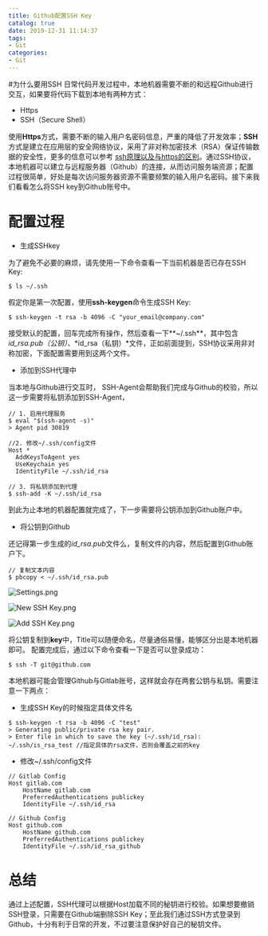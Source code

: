```yaml
---
title: Github配置SSH Key
catalog: true
date: 2019-12-31 11:14:37
tags:
- Git
categories:
- Git
---
```

#为什么要用SSH
日常代码开发过程中，本地机器需要不断的和远程Github进行交互，如果要将代码下载到本地有两种方式：
- Https
- SSH（Secure Shell）

使用**Https**方式，需要不断的输入用户名密码信息，严重的降低了开发效率；**SSH**方式是建立在应用层的安全网络协议，采用了非对称加密技术（RSA）保证传输数据的安全性，更多的信息可以参考 [ssh原理以及与https的区别](https://www.cnblogs.com/dzblog/p/6930147.html)。通过SSH协议，本地机器可以建立与远程服务器（Github）的连接，从而访问服务端资源；配置过程很简单，好处是每次访问服务器资源不需要频繁的输入用户名密码。接下来我们看看怎么将SSH key到Github账号中。
# 配置过程
-  生成SSHkey

为了避免不必要的麻烦，请先使用一下命令查看一下当前机器是否已存在SSH Key:
```
$ ls ~/.ssh
```
假定你是第一次配置，使用**ssh-keygen**命令生成SSH Key:
```
$ ssh-keygen -t rsa -b 4096 -C "your_email@company.com"
```
接受默认的配置，回车完成所有操作，然后查看一下**~/.ssh**，其中包含*id_rsa.pub（公钥）*、*id_rsa（私钥）*文件，正如前面提到，SSH协议采用非对称加密，下面配置需要用到这两个文件。
-  添加到SSH代理中

当本地与Github进行交互时， SSH-Agent会帮助我们完成与Github的校验，所以这一步需要将私钥添加到SSH-Agent，
```
// 1. 启用代理服务
$ eval "$(ssh-agent -s)" 
> Agent pid 30819

//2. 修改~/.ssh/config文件
Host *
  AddKeysToAgent yes
  UseKeychain yes
  IdentityFile ~/.ssh/id_rsa

// 3. 将私钥添加到代理
$ ssh-add -K ~/.ssh/id_rsa
```
到此为止本地的机器配置就完成了，下一步需要将公钥添加到Github账户中。
-  将公钥到Github

还记得第一步生成的*id_rsa.pub*文件么，复制文件的内容，然后配置到Github账户下。
```
// 复制文本内容
$ pbcopy < ~/.ssh/id_rsa.pub
```
![Settings.png](https://upload-images.jianshu.io/upload_images/14975804-ccdb86402579061b.png?imageMogr2/auto-orient/strip%7CimageView2/2/w/1240)

![New SSH Key.png](https://upload-images.jianshu.io/upload_images/14975804-8ec055ef64f49ca4.png?imageMogr2/auto-orient/strip%7CimageView2/2/w/1240)

![Add SSH Key.png](https://upload-images.jianshu.io/upload_images/14975804-25cf926daafd703c.png?imageMogr2/auto-orient/strip%7CimageView2/2/w/1240)

将公钥复制到**key**中，Title可以随便命名，尽量通俗易懂，能够区分出是本地机器即可。
配置完成后，通过以下命令查看一下是否可以登录成功：
```
$ ssh -T git@github.com
```
本地机器可能会管理Github与Gitlab账号，这样就会存在两套公钥与私钥。需要注意一下两点：
- 生成SSH Key的时候指定具体文件名
```
$ ssh-keygen -t rsa -b 4096 -C "test"                  
> Generating public/private rsa key pair.
> Enter file in which to save the key (~/.ssh/id_rsa): ~/.ssh/is_rsa_test //指定具体的rsa文件，否则会覆盖之前的key
```

- 修改~/.ssh/config文件

```
// Gitlab Config
Host gitlab.com
    HostName gitlab.com
    PreferredAuthentications publickey
    IdentityFile ~/.ssh/id_rsa

// Github Config
Host github.com
    HostName github.com
    PreferredAuthentications publickey
    IdentityFile ~/.ssh/id_rsa_github
```
# 总结
通过上述配置，SSH代理可以根据Host加载不同的秘钥进行校验。如果想要撤销SSH登录，只需要在Github端删除SSH Key；至此我们通过SSH方式登录到Github，十分有利于日常的开发，不过要注意保护好自己的秘钥文件。
